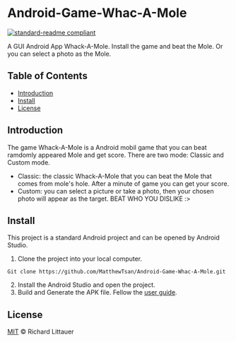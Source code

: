 # Android-Game-Whac-A-Mole

[![standard-readme compliant](https://img.shields.io/badge/Android%20App-Whac%20A%20Mole-brightgreen.svg?style=flat-square)](https://github.com/MatthewTsan/Android-Game-Whac-A-Mole/tree/main/WhacAMole)

A GUI Android App Whack-A-Mole. Install the game and beat the Mole. Or you can select a photo as the Mole.


## Table of Contents

- [Introduction](#introduction)
- [Install](#install)
- [License](#license)

## Introduction

The game Whack-A-Mole is a Android mobil game that you can beat ramdomly appeared Mole and get score. There are two mode: Classic and Custom mode.

+ Classic: the classic Whack-A-Mole that you can beat the Mole that comes from mole's hole. After a minute of game you can get your score.
+ Custom: you can select a picture or take a photo, then your chosen photo will appear as the target. BEAT WHO YOU DISLIKE :>

## Install

This project is a standard Android project and can be opened by Android Studio. 

1. Clone the project into your local computer.
```
Git clone https://github.com/MatthewTsan/Android-Game-Whac-A-Mole.git
```
2. Install the Android Studio and open the project.
3. Build and Generate the APK file. Fellow the [user guide](https://developer.android.com/studio/run). 


## License

[MIT](LICENSE) © Richard Littauer